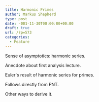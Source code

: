 ```yaml
---
title: Harmonic Primes
author: Markus Shepherd
type: post
date: -001-11-30T00:00:00+00:00
draft: true
url: /?p=573
categories:
  - Feature
---
```

Sense of asymptotics: harmonic series.

Anecdote about first analysis lecture.

Euler's result of harmonic series for primes.

Follows directly from PNT.

Other ways to derive it.